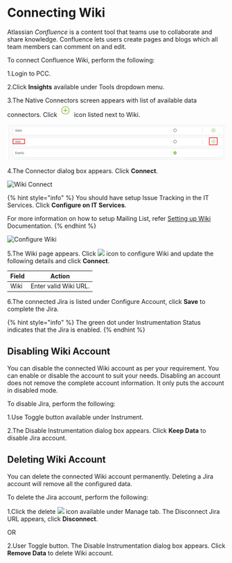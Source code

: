 # Connecting Wiki

Atlassian _Confluence_ is a content tool that teams use to collaborate and share knowledge. Confluence lets users create pages and blogs which all team members can comment on and edit.

To connect Confluence Wiki, perform the following:

1.Login to PCC.

2.Click **Insights** available under Tools dropdown menu.

3.The Native Connectors screen appears with list of available data connectors. Click ![](../../../.gitbook/assets/Connect.png) icon listed next to Wiki.

![Wiki](../../../.gitbook/assets/Wiki.png)

4.The Connector dialog box appears. Click **Connect**.

![Wiki Connect](../../../.gitbook/assets/Wiki\_Conct.png)

{% hint style="info" %}
You should have setup Issue Tracking in the IT Services. Click **Configure on IT Services**.

For more information on how to setup Mailing List, refer [Setting up Wiki](https://docs.linuxfoundation.org/lfx/project-control-center-pre-release/it-services-for-a-project/setting-up-wiki) Documentation.
{% endhint %}

![Configure Wiki](../../../.gitbook/assets/Wiki\_Confg.png)

5.The Wiki page appears. Click ![](<../../../.gitbook/assets/Con\_Icon (1).png>) icon to configure Wiki and update the following details and click **Connect**.

| Field      | Action                                                        |
| ---------- | ------------------------------------------------------------- |
| Wiki       | Enter valid Wiki URL. |

6.The connected Jira is listed under Configure Account, click **Save** to complete the Jira.

{% hint style="info" %}
The green dot under Instrumentation Status indicates that the Jira is enabled.
{% endhint %}

## Disabling Wiki Account
You can disable the connected Wiki account as per your requirement. You can enable or disable the account to suit your needs. Disabling an account does not remove the complete account information. It only puts the account in disabled mode.

To disable Jira, perform the following:

1.Use Toggle button available under Instrument.

2.The Disable Instrumentation dialog box appears. Click **Keep Data** to disable Jira account.

## Deleting Wiki Account

You can delete the connected Wiki account permanently. Deleting a Jira account will remove all the configured data.

To delete the Jira account, perform the following:

1.Click the delete ![](../../../.gitbook/assets/Delete\_Icon.png) icon available under Manage tab. The Disconnect Jira URL appears, click **Disconnect**.

OR

2.User Toggle button. The Disable Instrumentation dialog box appears. Click **Remove Data** to delete Wiki account.
